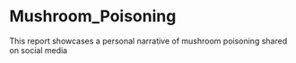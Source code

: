 # Mushroom_Poisoning
This report showcases a personal narrative of mushroom poisoning shared on social media
